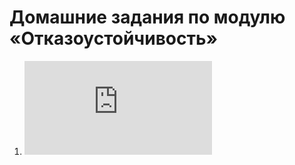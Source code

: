 # Домашние задания по модулю «Отказоустойчивость»
1. ![Домашнее задание к занятию 1 «Disaster recovery и Keepalived»](https://github.com/nataliya-panina/sflt/blob/main/1/README.md)
